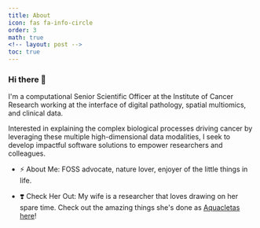 ```yaml
---
title: About
icon: fas fa-info-circle
order: 3
math: true
<!-- layout: post -->
toc: true
---
```


### Hi there 👋

I'm a computational Senior Scientific Officer at the Institute of Cancer Research
working at the interface of digital pathology, spatial multiomics, and clinical data.

Interested in explaining the complex biological processes driving cancer
by leveraging these multiple high-dimensional data modalities, I seek to develop
impactful software solutions to empower researchers and colleagues.

- ⚡  About Me: FOSS advocate, nature lover, enjoyer of the little things in life.

- ❣️  Check Her Out: My wife is a researcher that loves drawing on her spare time.
Check out the amazing things she's done as [Aquacletas here](https://aquacletas.github.io/)!


<!-- Badge test:
{{ site.linkedin_badge }} -->

<a rel="me" href="https://fosstodon.org/@ferranc96"></a>
